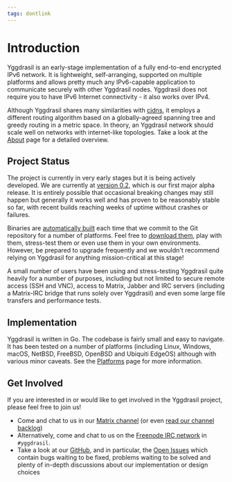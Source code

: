 ```yaml
---
tags: dontlink
---
```


# Introduction

Yggdrasil is an early-stage implementation of a fully end-to-end encrypted IPv6 network. It is lightweight, self-arranging, supported on multiple platforms and allows pretty much any IPv6-capable application to communicate securely with other Yggdrasil nodes. Yggdrasil does not require you to have IPv6 Internet connectivity - it also works over IPv4.

Although Yggdrasil shares many similarities with [cjdns](https://github.com/cjdelisle/cjdns), it employs a different routing algorithm based on a globally-agreed spanning tree and greedy routing in a metric space. In theory, an Yggdrasil network should scale well on networks with internet-like topologies. Take a look at the [About](about.md) page for a detailed overview.

## Project Status

The project is currently in very early stages but it is being actively developed. We are currently at [version 0.2](https://github.com/yggdrasil-network/yggdrasil-go/milestone/1), which is our first major alpha release. It is entirely possible that occasional breaking changes may still happen but generally it works well and has proven to be reasonably stable so far, with recent builds reaching weeks of uptime without crashes or failures.

Binaries are [automatically built](https://circleci.com/gh/yggdrasil-network/yggdrasil-go) each time that we commit to the Git repository for a number of platforms. Feel free to [download them](builds.md), play with them, stress-test them or even use them in your own environments. However, be prepared to upgrade frequently and we wouldn't recommend relying on Yggdrasil for anything mission-critical at this stage!

A small number of users have been using and stress-testing Yggdrasil quite heavily for a number of purposes, including but not limited to secure remote access (SSH and VNC), access to Matrix, Jabber and IRC servers (including a Matrix-IRC bridge that runs solely over Yggdrasil) and even some large file transfers and performance tests. 

## Implementation

Yggdrasil is written in Go. The codebase is fairly small and easy to navigate. It has been tested on a number of platforms (including Linux, Windows, macOS, NetBSD, FreeBSD, OpenBSD and Ubiquiti EdgeOS) although with various minor caveats. See the [Platforms](platforms.md) page for more information.

## Get Involved

If you are interested in or would like to get involved in the Yggdrasil project, please feel free to join us!

- Come and chat to us in our [Matrix channel](https://matrix.to/#/#yggdrasil:matrix.org) (or even [read our channel backlog](https://view.matrix.org/room/!DwmKuvGvRKciqyFcxv:matrix.org/))
- Alternatively, come and chat to us on the [Freenode IRC network](irc://chat.freenode.net/yggdrasil) in `#yggdrasil`.
- Take a look at our [GitHub](https://github.com/yggdrasil-network/yggdrasil-go), and in particular, the [Open Issues](https://github.com/yggdrasil-network/yggdrasil-go/issues) which contain bugs waiting to be fixed, problems waiting to be solved and plenty of in-depth discussions about our implementation or design choices

